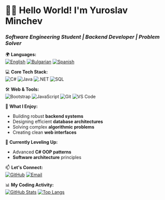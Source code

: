 # 👨‍💻 Hello World! I'm Yuroslav Minchev
### *Software Engineering Student | Backend Developer | Problem Solver*

🌍 **Languages:**  
[![English](https://img.shields.io/badge/English-🇬🇧-blue)](https://en.wikipedia.org/wiki/English_language)
[![Bulgarian](https://img.shields.io/badge/Bulgarian-🇧🇬-green)](https://en.wikipedia.org/wiki/Bulgarian_language)
[![Spanish](https://img.shields.io/badge/Spanish-🇪🇸-yellow)](https://en.wikipedia.org/wiki/Spanish_language)

💻 **Core Tech Stack:**  
![C#](https://img.shields.io/badge/C%23-239120?style=flat&logo=c-sharp&logoColor=white)
![Java](https://img.shields.io/badge/Java-ED8B00?style=flat&logo=openjdk&logoColor=white)
![.NET](https://img.shields.io/badge/.NET-512BD4?style=flat&logo=.net&logoColor=white)
![SQL](https://img.shields.io/badge/SQL-4479A1?style=flat&logo=postgresql&logoColor=white)

🛠️ **Web & Tools:**  
![Bootstrap](https://img.shields.io/badge/Bootstrap-7952B3?style=flat&logo=bootstrap&logoColor=white)
![JavaScript](https://img.shields.io/badge/JavaScript-F7DF1E?style=flat&logo=javascript&logoColor=black)
![Git](https://img.shields.io/badge/Git-F05032?style=flat&logo=git&logoColor=white)
![VS Code](https://img.shields.io/badge/VS_Code-007ACC?style=flat&logo=visual-studio-code&logoColor=white)

🔧 **What I Enjoy:**  
- Building robust **backend systems**  
- Designing efficient **database architectures**  
- Solving complex **algorithmic problems**  
- Creating clean **web interfaces**  

🌱 **Currently Leveling Up:**  
- Advanced **C# OOP patterns**  
- **Software architecture** principles  

📫 **Let's Connect:**  
[![GitHub](https://img.shields.io/badge/GitHub-181717?style=flat&logo=github&logoColor=white)](https://github.com/YuroslavPM)
[![Email](https://img.shields.io/badge/Email-EA4335?style=flat&logo=gmail&logoColor=white)](mailto:yuroslavpm11@gmail.com)

📊 **My Coding Activity:**  
[![GitHub Stats](https://github-readme-stats.vercel.app/api?username=YuroslavPM&show_icons=true&theme=radical&hide_border=true)](https://github.com/YuroslavPM)
[![Top Langs](https://github-readme-stats.vercel.app/api/top-langs/?username=YuroslavPM&layout=compact&theme=radical&hide_border=true)](https://github.com/YuroslavPM)
